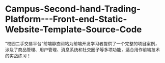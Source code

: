 # Campus-Second-hand-Trading-Platform---Front-end-Static-Website-Template-Source-Code
“校园二手交易平台”前端静态网站为前端开发学习者提供了一个完整的项目案例，涉及了商品管理、用户管理、消息系统和社交圈子等多项功能，适合用作前端技术的实战练习！
